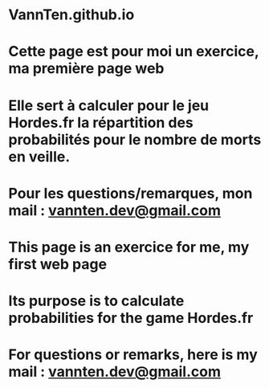 # VannTen.github.io
# Cette page est pour moi un exercice, ma première page web
# Elle sert à calculer pour le jeu Hordes.fr la répartition des probabilités pour le nombre de morts en veille.
# Pour les questions/remarques, mon mail : vannten.dev@gmail.com

# This page is an exercice for me, my first web page
# Its purpose is to calculate probabilities for the game Hordes.fr
# For questions or remarks, here is my mail : vannten.dev@gmail.com
